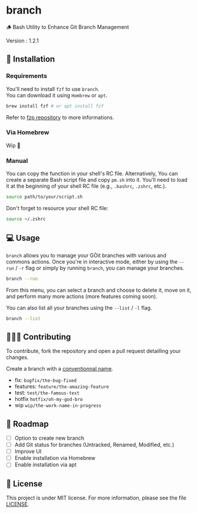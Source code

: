 # branch

🪵 Bash Utility to Enhance Git Branch Management

Version : 1.2.1

## 🚀 Installation

### Requirements

You'll need to install `fzf` to use `branch`.\
You can download it using `Hombrew` or `apt`.

```bash
brew install fzf # or apt install fzf
```

Refer to [fzp repository](https://github.com/junegunn/fzf) to more informations.

### Via Homebrew

Wip 🚧

### Manual

You can copy the function in your shell's RC file. Alternatively, You can create a separate Bash script file and copy `pm.sh` into it. You'll need to load it at the beginning of your shell RC file (e.g., `.bashrc`, `.zshrc`, etc.).

```bash
source path/to/your/script.sh
```

Don't forget to resource your shell RC file:

```bash
source ~/.zshrc
```

## 💻 Usage

`branch` allows you to manage your GÒit branches with various and commons actions. Once you're in interactive mode, either by using the `--run` / `-r` flag or simply by running `branch`, you can manage your branches.

```bash
branch --run
```

From this menu, you can select a branch and choose to delete it, move on it, and perform many more actions (more features coming soon).

You can also list all your branches using the `--list` / `-l` flag.

```bash
branch --list
```

## 🧑‍🤝‍🧑 Contributing

To contribute, fork the repository and open a pull request detailling your changes.

Create a branch with a [conventionnal name](https://tilburgsciencehub.com/building-blocks/collaborate-and-share-your-work/use-github/naming-git-branches/).

- fix: `bugfix/the-bug-fixed`
- features: `feature/the-amazing-feature`
- test: `test/the-famous-test`
- hotfix `hotfix/oh-my-god-bro`
- wip `wip/the-work-name-in-progress`

## 📌 Roadmap

- [ ] Option to create new branch
- [ ] Add Git status for branches (Untracked, Renamed, Modified, etc.)
- [ ] Improve UI
- [ ] Enable installation via Homebrew
- [ ] Enable installation via apt

## 📑 License

This project is under MIT license. For more information, please see the file [LICENSE](./LICENSE).
